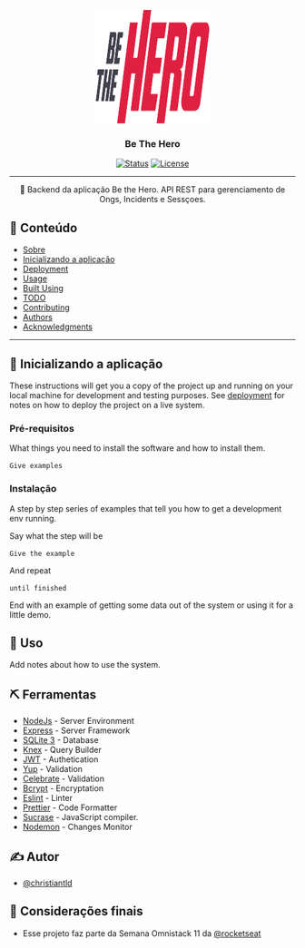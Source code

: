 <p align="center">
  <a href="" rel="noopener">
 <img width=200px height=200px src="../frontend/src/assets/logo.svg" alt="Project logo"></a>
</p>

<h3 align="center">Be The Hero</h3>

<div align="center">

[![Status](https://img.shields.io/badge/status-active-success.svg)]()
[![License](https://img.shields.io/badge/license-MIT-blue.svg)](/LICENSE)

</div>

---

<p align="center">🧐 Backend da aplicação Be the Hero. API REST para gerenciamento de Ongs, Incidents e Sessçoes.
    <br>
</p>

## 📝 Conteúdo

- [Sobre](#about)
- [Inicializando a aplicação](#getting_started)
- [Deployment](#deployment)
- [Usage](#usage)
- [Built Using](#built_using)
- [TODO](../TODO.md)
- [Contributing](../CONTRIBUTING.md)
- [Authors](#authors)
- [Acknowledgments](#acknowledgement)
---

## 🏁 Inicializando a aplicação <a name = "getting_started"></a>

These instructions will get you a copy of the project up and running on your local machine for development and testing purposes. See [deployment](#deployment) for notes on how to deploy the project on a live system.

### Pré-requisitos

What things you need to install the software and how to install them.

```
Give examples
```

### Instalação

A step by step series of examples that tell you how to get a development env running.

Say what the step will be

```
Give the example
```

And repeat

```
until finished
```

End with an example of getting some data out of the system or using it for a little demo.


## 🎈 Uso <a name="usage"></a>

Add notes about how to use the system.

## ⛏️ Ferramentas <a name = "built_using"></a>

- [NodeJs](https://nodejs.org/en/) - Server Environment
- [Express](https://expressjs.com/) - Server Framework
- [SQLite 3](https://www.mongodb.com/) - Database
- [Knex](http://knexjs.org/) - Query Builder
- [JWT](https://jwt.io/) - Authetication
- [Yup](https://github.com/jquense/yup) - Validation
- [Celebrate](https://github.com/arb/celebrate) - Validation
- [Bcrypt](https://www.npmjs.com/package/bcrypt) - Encryptation
- [Eslint](https://eslint.org/) - Linter
- [Prettier](https://prettier.io/) - Code Formatter
- [Sucrase](https://github.com/alangpierce/sucrase) -  JavaScript compiler.
- [Nodemon](https://nodemon.io/) - Changes Monitor

## ✍️ Autor <a name = "authors"></a>

- [@christiantld](https://github.com/christiantld)

## 🎉 Considerações finais <a name = "acknowledgement"></a>

- Esse projeto faz parte da Semana Omnistack 11 da [@rocketseat](https://rocketseat.com.br/)
